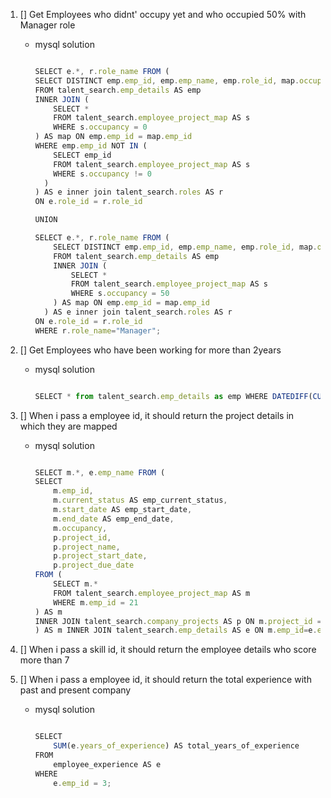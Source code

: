 1. [] Get Employees who didnt' occupy yet and who occupied 50% with Manager role

    - mysql solution
        ```js

        SELECT e.*, r.role_name FROM (
        SELECT DISTINCT emp.emp_id, emp.emp_name, emp.role_id, map.occupancy 
        FROM talent_search.emp_details AS emp
        INNER JOIN (
            SELECT * 
            FROM talent_search.employee_project_map AS s 
            WHERE s.occupancy = 0
        ) AS map ON emp.emp_id = map.emp_id 
        WHERE emp.emp_id NOT IN (
            SELECT emp_id 
            FROM talent_search.employee_project_map AS s 
            WHERE s.occupancy != 0
          )
        ) AS e inner join talent_search.roles AS r 
        ON e.role_id = r.role_id

        UNION 

        SELECT e.*, r.role_name FROM (
            SELECT DISTINCT emp.emp_id, emp.emp_name, emp.role_id, map.occupancy 
            FROM talent_search.emp_details AS emp
            INNER JOIN (
                SELECT * 
                FROM talent_search.employee_project_map AS s 
                WHERE s.occupancy = 50
            ) AS map ON emp.emp_id = map.emp_id 
          ) AS e inner join talent_search.roles AS r 
        ON e.role_id = r.role_id
        WHERE r.role_name="Manager";

        ```

2. [] Get Employees who have been working for more than 2years

    - mysql solution
        ```js

        SELECT * from talent_search.emp_details as emp WHERE DATEDIFF(CURDATE(), emp.emp_joining_date) > 730;

        ```

3. [] When i pass a employee id, it should return the project details in which they are mapped

    - mysql solution
        ```js

        SELECT m.*, e.emp_name FROM (
        SELECT 
            m.emp_id,
            m.current_status AS emp_current_status,
            m.start_date AS emp_start_date,
            m.end_date AS emp_end_date,
            m.occupancy,
            p.project_id,
            p.project_name,
            p.project_start_date,
            p.project_due_date
        FROM (
            SELECT m.*
            FROM talent_search.employee_project_map AS m
            WHERE m.emp_id = 21
        ) AS m
        INNER JOIN talent_search.company_projects AS p ON m.project_id = p.project_id
        ) AS m INNER JOIN talent_search.emp_details AS e ON m.emp_id=e.emp_id;


        ```

4. [] When i pass a skill id, it should return the employee details who score more than 7

5. [] When i pass a employee id, it should return the total experience with past and present company

    - mysql solution
        ```js

        SELECT 
            SUM(e.years_of_experience) AS total_years_of_experience
        FROM 
            employee_experience AS e
        WHERE 
            e.emp_id = 3;

        ```
